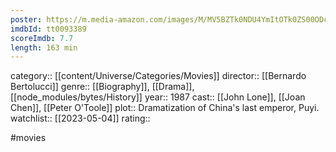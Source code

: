 ```yaml
---
poster: https://m.media-amazon.com/images/M/MV5BZTk0NDU4YmItOTk0ZS00ODc2LTkwNGItNWI5MDJkNTJiYWMxXkEyXkFqcGdeQXVyNjUwNzk3NDc@._V1_SX300.jpg
imdbId: tt0093389
scoreImdb: 7.7
length: 163 min
---
```


category:: [[content/Universe/Categories/Movies]]
director:: [[Bernardo Bertolucci]]
genre:: [[Biography]], [[Drama]], [[node_modules/bytes/History]]
year:: 1987
cast:: [[John Lone]], [[Joan Chen]], [[Peter O'Toole]]
plot:: Dramatization of China's last emperor, Puyi.
watchlist:: [[2023-05-04]]
rating::

#movies 

